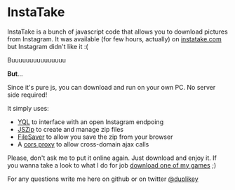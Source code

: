 InstaTake
===================

InstaTake is a bunch of javascript code that allows you to download pictures from Instagram.
It was available (for few hours, actually) on [instatake.com](http://www.instatake.com) but Instagram didn't like it :(

Buuuuuuuuuuuuuuu

**But**...

Since it's pure js, you can download and run on your own PC. No server side required!

It simply uses:

* [YQL](https://developer.yahoo.com/yql/) to interface with an open Instagram endpoing
* [JSZip](https://github.com/Stuk/jszip) to create and manage zip files
* [FileSaver](https://github.com/eligrey/FileSaver.js/) to allow you save the zip from your browser
* A [cors proxy](https://github.com/gr2m/CORS-Proxy) to allow cross-domain ajax calls

Please, don't ask me to put it online again. Just download and enjoy it.
If you wanna take a look to what I do for job [download one of my games](https://play.google.com/store/apps/details?id=net.mangatar.dengen) ;)

For any questions write me here on github or on twitter [@duplikey](https://www.twitter.com/duplikey)